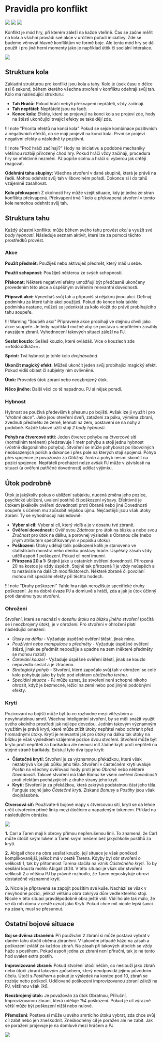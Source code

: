 # Pravidla pro konflikt

<img src="/assets/sep_line.png"/>

<img src="/assets/Combat.png"/>

<img src="/assets/sep_line.png"/>

Konflikt je mód hry, při kterém záleží na každé vteřině. Čas se začne měřit na kola a všichni provádí své akce v určitém pořadí iniciativy. Zde se budeme věnovat hlavně konfliktům ve formě boje. Ale tento mód hry se dá použít i pro jiné herní momenty jako je například útěk či sociální interakce.

<img src="/assets/sep_line.png"/>

## Struktura kola

Základní strukturou pro konflikt jsou kola a tahy. Kolo je úsek času o délce asi 6 sekund, během kterého všechna stvoření v konfliktu odehrají svůj tah. Kolo má následující strukturu:

- **Tah Hráčů:** Pokud hráči nebyli překvapeni nepřáteli, vždy začínají. 
- **Tah nepřátel:** Nepřátelé jsou na řadě.
- **Konec kola:** Efekty, které se projevují na konci kola se projeví zde, hody na štěstí ukončující trvající efekty se také dějí zde.

!!! note "Priorita efektů na konci kola"
    Pokud se sejde kombinace pozitivních a negativních efektů, co se mají projevit na konci kola. První se projeví negativní efekty a následně ty pozitivní.

!!! note "Proč hráči začínají?"
    Hody na iniciativu a podobné mechaniky většinou rozbijí přirozený chod hry. Pokud hráči vždy začínají, procedura hry se efektivně nezmění. PJ popíše scénu a hráči si vyberou jak chtějí reagovat.

**Odehrání tahu skupiny:** Všechna stvoření v dané skupině, která je právě na řadě. Mohou odehrát svůj tah v libovolném pořadí. Dokonce si i do tahů vzájemně zasahovat.

**Kolo překvapení:** Z okolností hry může vzejít situace, kdy je jedna ze stran konfliktu překvapená. Překvapení trvá 1 kolo a překvapená stvoření v tomto kole nemohou odehrát svůj tah.

## Struktura tahu

Každý účastní konfliktu může během svého tahu provést *akci* a využít své *body hybnosti*. Následuje seznam aktivit, které lze za pomocí těchto prostředků provést.

### Akce

**Použít předmět:** Použiješ nebo aktivuješ předmět, který máš u sebe.

**Použít schopnost:** Použiješ některou ze svých schopností. 

**Překonat:** Některé negativní efekty umožňují být předčasně ukončeny provedením této akce a úspěšným ověřením relevantní dovednosti.

**Připravit akci:** Vynecháš svůj tah a připravíš si nějakou jinou akci. Definuj podmínku za které tuhle akci použiješ. Pokud do konce kola takhle podmínka nastane, můžeš se jedenkrát za kolo vložit do právě probíhajícího tahu soupeře.

!!! Warning "Souběh akcí"
    Připravené akce probíhají ve stejnou chvíli jako akce soupeře. Je tedy například možné aby se postava s nepřítelem zasáhly navzájem zbraní. Vyhodnocení takových situací záleží na PJ.

**Seslat kouzlo:** Sešleš kouzlo, které ovládáš. Více o kouzlech zde ==todo:odkaz==.

**Sprint:** Tvá hybnost je tohle kolo *dvojnásobná*.

**Ukončit magický efekt:** Můžeš ukončit jeden svůj probíhající magický efekt. Pokud vidíš oblast či subjekty ním ovlivněné.

**Útok:** Provedeš útok zbraní nebo neozbrojený útok.

**Něco jiného:** Další věci co tě napadnou. PJ si nějak poradí.

### Hybnost

Hybnost se používá především k přesunu po bojišti. Avšak lze ji využít i pro *"drobné akce"*. Jako jsou otevření dveří, zatažení za páku, výměna zbraní, zvednutí předmětu ze země, lehnutí na zem, postavení se na nohy a podobně. Každé takové užití stojí *2 body hybnosti*.

**Pohyb na čtvercové stíti:** Jeden čtverec pohybu na čtvercové síti (normálním terénem) představuje 1 metr pohybu a stojí jednu hybnost (včetně diagonálního pohybu). Stvoření se může pohybovat po libovolných neobsazených polích a dokonce i přes pole na kterých stojí spojenci. Pohyb přes spojence je považován za *Obtížný Terén* a pohyb nesmí skončit na pozici spojence. Nepřáteli procházet nelze avšak PJ může v závislosti na situaci (a ověření patřičné dovednosti) udělat výjimku.

## Útok podrobně

Útok je jakýkoliv pokus o ublížení subjektu, nucená změna jeho pozice, psychické ublížení, uvalení postihů či poškození výbavy. Efektivně je útokem jakékoliv ověření dovednosti proti Obraně nebo jiné Dovednosti soupeře s účelem mu způsobit nějakou újmu. Nejčastější jsou však útoky zbraní. Ty se vyhodnocují následovně:

- **Vyber si cíl:** Vyber si cíl, který vidíš a je v dosahu tvé zbraně.
- **Ověření dovednosti:** Ověř svou *Zdatnost* pro útok na blízku a nebo svou *Zručnost* pro útok na dálku, a porovnej výsledek s Obranou cíle (nebo jiným atributem specifikovaným v popisku útoku)
- **Poškození:** Útoky udělují tolik poškození kolik je stanoveno ve statistikách monstra nebo deníku postavy hráče. Úspěšný zásah vždy udělí aspoň 1 poškození. Pokud cíl není imunní.
- **Přirozená 20 a 1:** Stejně jako u ostatních ověření dovedností. Přirozená 20 na kostce je vždy úspěch. Stejně tak přirozená 1 je vždy neúspěch a to nezávisle na dalších modifikátorech. Některé zbraně či povolání mohou mít speciální efekty při těchto hodech.

!!! note "Druhy poškození"
    Tahle hra nijak nerozlišuje specifické druhy poškození. Je na dobré úvaze PJ a domluvě s hráči, zda a jak je útok účinný proti danému typu stvoření.

### Ohrožení

Stvoření, které se nachází v *dosahu útoku na blízku jiného stvoření* (počítá se i neozbrojený útok), je v ohrožení. Pro stvoření v ohrožení platí následující omezení:

- *Útoky na dálku* - Vyžaduje úspěšné ověření štěstí, jinak mine.
- *Používání nebo manipulace s předměty* - Vyžaduje úspěšné ověření štěstí, jinak se předmět nepoužije a upadne na zem (některé předměty se mohou rozbít)
- *Čarování kouzel* - Vyžaduje úspěšné ověření štěstí, jinak se kouzlo nepovedlo seslat a je ztraceno.
- *Strategický pohyb* - Stvoření, které započalo svůj tah v ohrožení se celé kolo pohybuje jako by bylo pod efektem *obtížného terénu*.
- *Speciální situace* - PJ může uznat, že stvoření není schopné nikoho ohrozit, když je bezmocné, ležící na zemi nebo pod jinými podobnými efekty.

### Krytí

Pozicování na bojišti může být to co rozhodne mezi vítězstvím a nevyhnutelnou smrtí. Všechna inteligentní stvoření, by se měli snažit využít svého okolního prostředí jak nejlépe dovedou. Jedním takovým významným využitím je právě krytí, které může ztížit útoky nepřátel nebo ochránit před hromadnými útoky. Krytí je relevantní jak pro útoky na dálku tak útoky na blízku je však výsledkem vzájemné pozice dvou stvoření. Stvoření může být kryto proti nepříteli za barikádou ale nemusí mít žádné krytí proti nepříteli na stejné straně barikády.  Existují tyto dva typy krytí:

- **Částečné krytí:** Stvoření je za významnou překážkou, která však nezakrývá více jak půlku jeho těla. Stvoření v částečném krytí uvaluje *Postih* na všechny ověřovací hody proti jeho *Obraně* nebo některé *Dovednosti*. Takové stvoření má také *Bonus* ke všem ověření *Dovedností* proti efektům pocházejících z druhé strany jeho krytí.
- **Krytí:** Stvoření je za překážkou, která zakrývá podstatnou část jeho těla. Funguje stejně jako *Částečné krytí*. Získané *Bonusy* a *Postihy* jsou však dvojnásobné. 

**Čtvercová síť:** Používáte-li bojové mapy s čtvercovou sítí, krytí se dá lehce určit utvořením přímé linky mezi útočícím a napadeným tokenem. Příklad na následujícím obrázku.

<img src="/assets/Cover.png"/>

**1.** Carl a Taren mají k obrovy přímou nepřerušenou linii. To znamená, že Carl může útočit svým lukem a Taren svým mečem bez jakýchkoliv postihů za krytí.

**2.** Abigail chce na obra sesílat kouzlo, její situace je však poněkud komplikovanější, jelikož má v cestě Tarena. Kdyby byl obr stvoření o velikosti 1, tak by přítomnost Tarena stačila na vznik *Částečného krytí*. To by sesílání kouzla mohlo Abigail ztížit. V této situaci je však obr stvoření velikosti 2 a většina PJ by právně rozhodlo, že Taren neposkytuje obrovi dostatečně významné krytí.

**3.** Nicole je připravená se zapojit použitím své kuše. Nachází se však v nevýhodné pozici, jelikož většinu obra zakrývá dům vedle kterého stojí. Nicole v této situaci pravděpodobně obra ještě vidí. Vidí ho ale tak málo, že se dá roh domu v cestě uznat jako *Krytí*. Pokud chce mít nicole lepší šanci na zásah, musí se přesunout.

## Ostatní bojové situace

**Boj se dvěma zbraněmi:** Při používání 2 zbraní si může postava vybrat v daném tahu útočit oběma zbraněmi. V takovém případě háže na zásah a poškození zvlášť za každou zbraň. Na zásah při takových útocích se vždy háže s postihem. Pokud aspoň jedna ze zbraní není příruční, tak je na tento hod uvalen extra postih.

**Improvizované zbraně:** Pokud stvoření útočí něčím, co neslouží jako zbraň nebo útočí zbraní takovým způsobem, který neodpovídá jejímu původním účelu. Útočí s *Postihem* a pokud je výsledek na kostce pod 10, zbraň se rozbije nebo poškodí. Udělované poškození improvizovanou zbraní záleží na PJ, většinou však *1k6*.

**Neozbrojený útok:** Je považován za útok Obratnou, Příruční, Improvizovanou zbraní, která uděluje *1k4* poškození. Pokud je cíl výrazně větší může být poškození nižší nebo nulové.

**Přemožení:** Postava si může u svého smrtícího útoku vybrat, zda chce svůj cíl zabít nebo jen zneškodnit. Zneškodněný cíl je poražen ale ne zabit. Jak se poražení projevuje je na domluvě mezi hráčem a PJ.

<img src="/assets/sep_line.png"/>